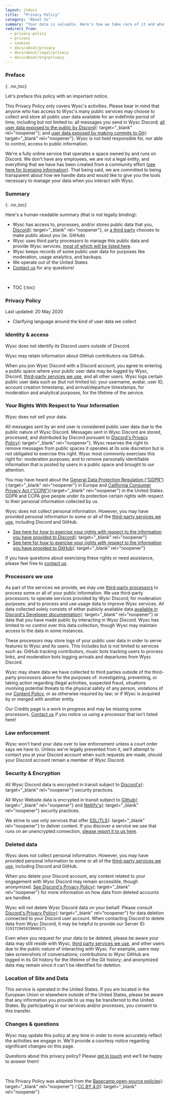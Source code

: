```yaml
---
layout: jtdocs
title:  "Privacy Policy"
category: "About Us"
summary: "Your data is valuable. Here's how we take care of it and what you can do with your data while it's in our hands."
redirect_from:
  - privacy-policy
  - privacy
  - cookies
  - docs/about/privacy
  - docs/about/legal/privacy
  - docs/about/org/privacy
---
```


### Preface
{: .no_toc}

Let's preface this policy with an important notice.

This Privacy Policy only covers Wysc's activities. Please bear in mind that anyone who has access to Wysc's many public services may choose to collect and store all public user data available for an indefinite period of time, including but not limited to: all messages you send in Wysc Discord; [all user data exposed to the public by Discord](https://discordapp.com/developers/docs/intro){: target="_blank" rel="noopener"}; and [user data exposed by making commits to Git](https://help.github.com/en/github/setting-up-and-managing-your-github-user-account/setting-your-commit-email-address){: target="_blank" rel="noopener"}. Wysc is not held responsible for, nor able to control, access to public information.

We're a fully online service that operates a space owned by and runs on Discord. We don't have any employees, we are not a legal entity, and everything that we have has been created from a community effort ([see here for licensing information](/docs/licenses)). That being said, we are committed to being transparent about how we handle data and would like to give you the tools necessary to manage your data when you interact with Wysc.


### Summary
{: .no_toc}

Here's a human-readable summary (that is not legally binding):

- Wysc has access to, processes, and/or stores public data that you, [Discord](https://discordapp.com/developers/docs/intro){: target="_blank" rel="noopener"}, or [a third party](/docs/credits) chooses to make public about you (ie. GitHub)
- Wysc uses third party processors to manage this public data and provide Wysc services, [most of which will be listed here](/docs/credits).
- Wysc keeps records of some public user data for purposes like moderation, usage analytics, and backups.
- We operate out of the United States
- [Contact us](/docs/contact) for any questions!

<br>

* TOC
{:toc}


### Privacy Policy

Last updated: 20 May 2020
- Clarifying language around the kind of user data we collect


### Identity & access

Wysc does not identify its Discord users outside of Discord.

Wysc may retain information about GitHub contributors via GitHub.

When you join Wysc Discord with a Discord account, you agree to entering a public space where your public user data may be logged by Wysc, Discord, [third-party services we use](/docs/credits), and all other users. Wysc logs certain public user data such as (but not limited to): your username, avatar, user ID, account creation timestamp, and arrival/departure timestamps, for moderation and analytical purposes, for the lifetime of the service.


### Your Rights With Respect to Your Information

Wysc does not sell your data.

All messages sent by an end user is considered public user data due to the public nature of Wysc Discord. Messages sent in Wysc Discord are stored, processed, and distributed by Discord pursuant to [Discord's Privacy Policy](https://discordapp.com/privacy){: target="_blank" rel="noopener"}. Wysc reserves the right to remove messages from public spaces it operates at its sole discretion but is not obligated to exercise this right. Wysc most commonly exercises this right for: moderation purposes; and to remove personally identifiable information that is posted by users in a public space and brought to our attention.

You may have heard about the [General Data Protection Regulation (“GDPR”)](https://gdpr.eu/tag/chapter-3/){:target="_blank" rel="noopener"} in Europe and [California Consumer Privacy Act (“CCPA”)](https://oag.ca.gov/privacy/ccpa){:target="_blank" rel="noopener"} in the United States. GDPR and CCPA give people under its protection certain rights with respect to their personal information collected by us.

Wysc does not collect personal information. However, you may have provided personal information to some or all of the [third-party services we use](/docs/credits), including Discord and GitHub.

- [See here for how to exercise your rights with respect to the information you have provided to Discord](https://discordapp.com/privacy){: target="_blank" rel="noopener"}
- [See here for how to exercise your rights with respect to the information you have provided to GitHub](https://help.github.com/en/github/site-policy/github-privacy-statement){: target="_blank" rel="noopener"}

If you have questions about exercising these rights or need assistance, please feel free to [contact us](/docs/contact).


### Processors we use

As part of the services we provide, we may use [third-party processors](/docs/credits) to process some or all of your public information. We use third-party processors: to operate services provided by Wysc Discord; for moderation purposes; and to process and use usage data to improve Wysc services. All data collected solely consists of either publicly available data [available in Discord's Developer documentation](https://discordapp.com/developers/docs/intro){: target="_blank" rel="noopener"} or data that you have made public by interacting in Wysc Discord. Wysc has limited to no control over this data collection, though Wysc may maintain access to the data in some instances.

These processors may store logs of your public user data in order to serve features to Wysc and its users. This includes but is not limited to services such as: GitHub tracking contributors, music bots tracking users to process links, and moderation bots logging arrivals and departures from Wysc Discord.

Wysc may share data we have collected to third parties outside of the third-party processors above for the purposes of: investigating, preventing, or taking action regarding illegal activities, suspected fraud, situations involving potential threats to the physical safety of any person, violations of our [Content Policy](/docs/culture), or as otherwise required by law; or if Wysc is acquired by or merged with another entity.

Our Credits page is a work in progress and may be missing some processors. [Contact us](/docs/contact) if you notice us using a processor that isn't listed here!


### Law enforcement

Wysc won’t hand your data over to law enforcement unless a court order says we have to. Unless we're legally prevented from it, we’ll attempt to contact you at your Discord account when such requests are made, should your Discord account remain a member of Wysc Discord.


### Security & Encryption

All Wysc Discord data is encrypted in transit subject to [Discord's](https://discordapp.com/privacy){: target="_blank" rel="noopener"} security practices.

All Wysc Website data is encrypted in transit subject to [Github](https://github.com/security){: target="_blank" rel="noopener"} and [Netlify's](https://www.netlify.com/security/){: target="_blank" rel="noopener"} security practices.

We strive to use only services that offer [SSL/TLS](https://en.wikipedia.org/wiki/Transport_Layer_Security){: target="_blank" rel="noopener"} to deliver content. If you discover a service we use that runs on an unencrypted connection, [please report it to us here](/docs/contact).


### Deleted data

Wysc does not collect personal information. However, you may have provided personal information to some or all of the [third-party services we use](/docs/credits), including Discord and GitHub.

When you delete your Discord account, any content related to your engagement with Wysc Discord may remain accessible, though anonymized. [See Discord's Privacy Policy](https://discordapp.com/privacy){: target="_blank" rel="noopener"} for more information on how data from deleted accounts are handled.

Wysc will not delete Wysc Discord data on your behalf. Please consult [Discord's Privacy Policy](https://discordapp.com/privacy){: target="_blank" rel="noopener"} for data deletion connected to your Discord user account. When contacting Discord to delete data from Wysc Discord, it may be helpful to provide our Server ID: `319372945929666571`

Even when you request for your data to be deleted, please be aware your data may still reside with Wysc, [third party services we use](/docs/credits), and other users due to the public nature of interacting with Wysc. For example, users may take screenshots of conversations; contributions to Wysc GitHub are logged in its Git history for the lifetime of the Git history; and anonymized data may remain since it can't be identified for deletion.


### Location of Site and Data

This service is operated in the United States. If you are located in the European Union or elsewhere outside of the United States, please be aware that any information you provide to us may be transferred to the United States. By participating in our services and/or processes, you consent to this transfer.


### Changes & questions

Wysc may update this policy at any time in order to more accurately reflect the activities we engage in. We'll provide a courtesy notice regarding significant changes on this page.

Questions about this privacy policy? Please [get in touch](/docs/contact) and we’ll be happy to answer them!

<br>

This Privacy Policy was adapted from the [Basecamp open-source policies](https://github.com/basecamp/policies){: target="_blank" rel="noopener"} / [CC BY 4.0](https://creativecommons.org/licenses/by/4.0/){: target="_blank" rel="noopener"}